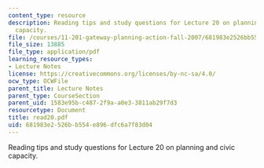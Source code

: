 ```yaml
---
content_type: resource
description: Reading tips and study questions for Lecture 20 on planning and civic
  capacity.
file: /courses/11-201-gateway-planning-action-fall-2007/681983e2526bb554e896dfc6a7f83d04_read20.pdf
file_size: 13885
file_type: application/pdf
learning_resource_types:
- Lecture Notes
license: https://creativecommons.org/licenses/by-nc-sa/4.0/
ocw_type: OCWFile
parent_title: Lecture Notes
parent_type: CourseSection
parent_uid: 1583e95b-c487-2f9a-a0e3-3811ab29f7d3
resourcetype: Document
title: read20.pdf
uid: 681983e2-526b-b554-e896-dfc6a7f83d04
---
```

Reading tips and study questions for Lecture 20 on planning and civic capacity.